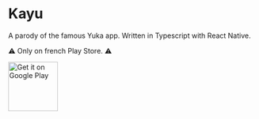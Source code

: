 # Kayu

A parody of the famous Yuka app. Written in Typescript with React Native.  

:warning: Only on french Play Store. :warning:

<a href='https://play.google.com/store/apps/details?id=rek.kayu&hl=fr&pcampaignid=pcampaignidMKT-Other-global-all-co-prtnr-py-PartBadge-Mar2515-1'><img alt='Get it on Google Play' src='https://play.google.com/intl/en_us/badges/static/images/badges/en_badge_web_generic.png' height="100"/></a>
